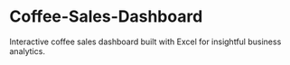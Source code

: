 # Coffee-Sales-Dashboard
Interactive coffee sales dashboard built with Excel for insightful business analytics.
